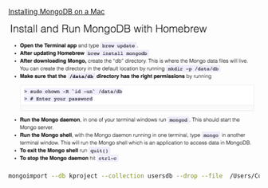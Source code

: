 [Installing MongoDB on a Mac](http://treehouse.github.io/installation-guides/mac/mongo-mac.html)

![Pasted Graphic.tiff](resources/C6B01802CD4A2D1F6BEE640E74073A9E.jpg)

```sh
mongoimport --db kproject --collection usersdb --drop --file  /Users/Coyawa/Dropbox/Project/K-Project/recommend_v1/experiment/data10000v2.json --jsonArray
```



































